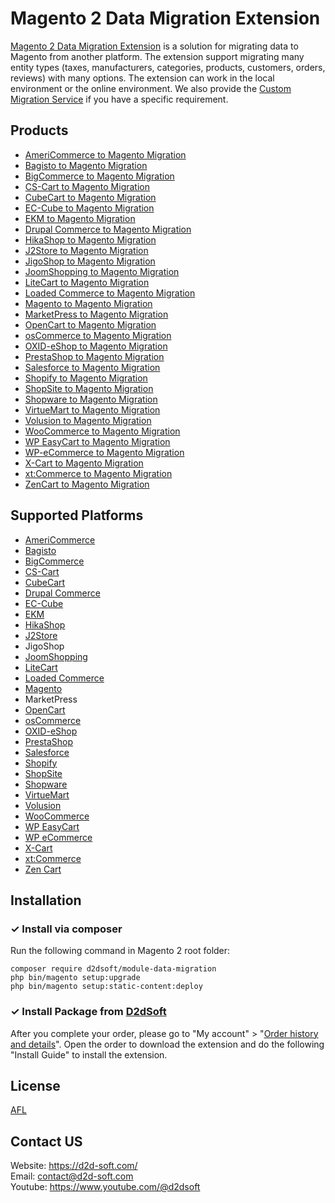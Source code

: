 # Magento 2 Data Migration Extension
[Magento 2 Data Migration Extension](https://d2d-soft.com/15-magento-migration) is a solution for migrating data to Magento from another platform. The extension support migrating many entity types (taxes, manufacturers, categories, products, customers, orders, reviews) with many options. The extension can work in the local environment or the online environment. We also provide the [Custom Migration Service](https://d2d-soft.com/migration-services/296-data-migration-customization.html) if you have a specific requirement. 

## Products
- [AmeriCommerce to Magento Migration](https://d2d-soft.com/magento-migration/773-7250-americommerce-to-magento-2-migration-extension.html#/72-entities-1000)
- [Bagisto to Magento Migration](https://d2d-soft.com/magento-migration/938-8957-bagisto-to-magento-2-migration-extension.html#/72-entities-1000)
- [BigCommerce to Magento Migration](https://d2d-soft.com/magento-migration/415-1677-bigcommerce-to-magento-2-migration-extension.html#/72-entities-1000)
- [CS-Cart to Magento Migration](https://d2d-soft.com/magento-migration/326-1397-cs-cart-to-magento-2-migration-extension.html)
- [CubeCart to Magento Migration](https://d2d-soft.com/magento-migration/46-148-cubecart-to-magento-2-migration-extension.html)
- [EC-Cube to Magento Migration](https://d2d-soft.com/magento-migration/999-9574-ec-cube-to-magento-2-migration-extension.html#/72-entities-1000)
- [EKM to Magento Migration](https://d2d-soft.com/magento-migration/825-7800-ekm-to-magento-2-migration-extension.html#/72-entities-1000)
- [Drupal Commerce to Magento Migration](https://d2d-soft.com/magento-migration/360-drupal-commerce-to-magento-migration-service.html)
- [HikaShop to Magento Migration](https://d2d-soft.com/magento-migration/450-1847-hikashop-to-magento-2-migration-extension.html#/72-entities-1000)
- [J2Store to Magento Migration](https://d2d-soft.com/magento-migration/493-2042-j2store-to-magento-2-migration-extension.html#/72-entities-1000)
- [JigoShop to Magento Migration](https://d2d-soft.com/magento-migration/543-2272-jigoshop-to-magento-2-migration-extension.html#/72-entities-1000)
- [JoomShopping to Magento Migration](https://d2d-soft.com/magento-migration/593-2512-joomshopping-to-magento-2-migration-extension.html#/72-entities-1000)
- [LiteCart to Magento Migration](https://d2d-soft.com/magento-migration/879-8362-litecart-to-magento-2-migration-extension.html#/72-entities-1000)
- [Loaded Commerce to Magento Migration](https://d2d-soft.com/magento-migration/47-153-loaded-to-magento-2-migation-extension.html)
- [Magento to Magento Migration](https://d2d-soft.com/magento-migration/27-158-magento-to-magento-2-migration.html)
- [MarketPress to Magento Migration](https://d2d-soft.com/magento-migration/568-2392-marketpress-to-magento-2-migration-extension.html#/72-entities-1000)
- [OpenCart to Magento Migration](https://d2d-soft.com/magento-migration/48-161-opencart-to-magento-2-migration-extension.html)
- [osCommerce to Magento Migration](https://d2d-soft.com/magento-migration/49-166-oscommerce-to-magento-2-migration-extension.html)
- [OXID-eShop to Magento Migration](https://d2d-soft.com/magento-migration/50-171-oxid-eshop-to-magento-2-migation-extension.html)
- [PrestaShop to Magento Migration](https://d2d-soft.com/magento-migration/30-176-prestashop-to-magento-2-migration.html)
- [Salesforce to Magento Migration](https://d2d-soft.com/magento-migration/719-6737-salesforce-to-magento-2-migration-extension.html#/72-entities-1000)
- [Shopify to Magento Migration](https://d2d-soft.com/magento-migration/378-1497-shopify-to-magento-2-migration-extension.html#/72-entities-1000)
- [ShopSite to Magento Migration](https://d2d-soft.com/magento-migration/852-8076-shopsite-to-magento-2-migration-extension.html#/72-entities-1000)
- [Shopware to Magento Migration](https://d2d-soft.com/magento-migration/1061-10203-shopware-to-magento-2-migration-extension.html#/72-entities-1000)
- [VirtueMart to Magento Migration](https://d2d-soft.com/magento-migration/51-179-virtuemart-to-magento-2-migration-extension.html)
- [Volusion to Magento Migration](https://d2d-soft.com/magento-migration/642-5934-volusion-to-magento-2-migration-extension.html#/72-entities-1000)
- [WooCommerce to Magento Migration](https://d2d-soft.com/magento-migration/31-184-woocommerce-to-magento-2-migration-extension.html)
- [WP EasyCart to Magento Migration](https://d2d-soft.com/magento-migration/668-6209-wpeasycart-to-magento-2-migration-extension.html#/72-entities-1000)
- [WP-eCommerce to Magento Migration](https://d2d-soft.com/magento-migration/52-187-wp-ecommerce-to-magento-2-migration-extension.html)
- [X-Cart to Magento Migration](https://d2d-soft.com/magento-migration/53-192-x-cart-to-magento-2-migration-extension.html)
- [xt:Commerce to Magento Migration](https://d2d-soft.com/magento-migration/54-197-xtcommerce-to-magento-migration-extension.html)
- [ZenCart to Magento Migration](https://d2d-soft.com/magento-migration/55-202-zencart-to-magento-2-migration-extension.html)

## Supported Platforms
- [AmeriCommerce](https://www.americommerce.com/)
- [Bagisto](https://bagisto.com/)
- [BigCommerce](https://www.bigcommerce.com/)
- [CS-Cart](https://www.cs-cart.com/)
- [CubeCart](https://www.cubecart.com/)
- [Drupal Commerce](https://drupalcommerce.org/)
- [EC-Cube](https://www.ec-cube.net/)
- [EKM](https://www.ekm.com/)
- [HikaShop](https://www.hikashop.com/)
- [J2Store](https://www.j2store.org/)
- JigoShop
- [JoomShopping](https://extensions.joomla.org/extension/joomshopping/)
- [LiteCart](https://www.litecart.net/)
- [Loaded Commerce](https://loadedcommerce.com/)
- [Magento](https://magento.com/)
- MarketPress
- [OpenCart](https://www.opencart.com/)
- [osCommerce](https://www.oscommerce.com/)
- [OXID-eShop](https://www.oxid-esales.com)
- [PrestaShop](https://www.prestashop.com)
- [Salesforce](https://www.salesforce.com/)
- [Shopify](https://www.shopify.com/)
- [ShopSite](https://www.shopsite.com/)
- [Shopware](https://www.shopware.com/)
- [VirtueMart](https://virtuemart.net/)
- [Volusion](https://volusion.com/)
- [WooCommerce](https://woocommerce.com/)
- [WP EasyCart](https://www.wpeasycart.com/)
- [WP eCommerce](https://wpecommerce.org/)
- [X-Cart](https://www.x-cart.com/)
- [xt:Commerce](https://www.xt-commerce.com/)
- [Zen Cart](https://www.zen-cart.com/)

## Installation

### ✓ Install via composer
Run the following command in Magento 2 root folder:
```
composer require d2dsoft/module-data-migration
php bin/magento setup:upgrade
php bin/magento setup:static-content:deploy
```

### ✓ Install Package from [D2dSoft](https://d2d-soft.com)
After you complete your order, please go to "My account" > "[Order history and details](https://d2d-soft.com/order-history)". Open the order to download the extension and do the following "Install Guide" to install the extension.

## License

[AFL](https://d2d-soft.com/license/AFL.txt)

## Contact US
Website: https://d2d-soft.com/ \
Email: contact@d2d-soft.com \
Youtube: https://www.youtube.com/@d2dsoft 